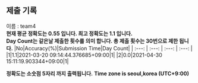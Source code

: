 


  
## 제출 기록  
이름 : team4  
**현재 평균 정확도는 0.55 입니다. 최고 정확도는 1.1 입니다.**  
**Day Count는 같은날 제출한 횟수를 의미 합니다. 총 제출 횟수는 30번으로 제한 됩니다.**
|No|Accuracy(%)|Submission Time|Day Count|
| :---: | :---: | :---: | :---: |
|1|1.1|2021-03-20 09:14:44.376685+09:00|1|
|2|0.0|2021-04-30 15:11:19.903344+09:00|1|


**정확도는 소숫점 5자리 까지 출력됩니다.**
**Time zone is seoul,korea (UTC+9:00)**
